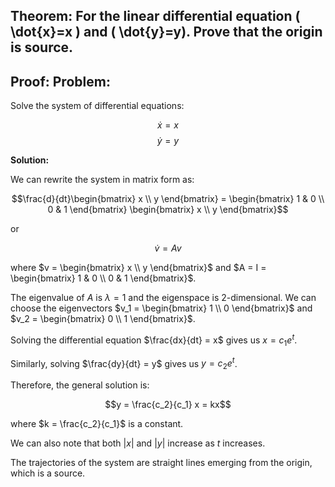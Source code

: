 ## Theorem: For the linear differential equation \( \dot{x}=x \) and \( \dot{y}=y). Prove that the origin is source.


## Proof: **Problem:**

Solve the system of differential equations:

$$\dot{x} = x$$
$$\dot{y} = y$$

**Solution:**

We can rewrite the system in matrix form as:

$$\frac{d}{dt}\begin{bmatrix} x \\ y \end{bmatrix} = \begin{bmatrix} 1 & 0 \\ 0 & 1 \end{bmatrix} \begin{bmatrix} x \\ y \end{bmatrix}$$

or

$$\dot{v} = Av$$

where $v = \begin{bmatrix} x \\ y \end{bmatrix}$ and $A = I = \begin{bmatrix} 1 & 0 \\ 0 & 1 \end{bmatrix}$.

The eigenvalue of $A$ is $\lambda = 1$ and the eigenspace is 2-dimensional. We can choose the eigenvectors $v_1 = \begin{bmatrix} 1 \\ 0 \end{bmatrix}$ and $v_2 = \begin{bmatrix} 0 \\ 1 \end{bmatrix}$.

Solving the differential equation $\frac{dx}{dt} = x$ gives us $x = c_1 e^t$.

Similarly, solving $\frac{dy}{dt} = y$ gives us $y = c_2 e^t$.

Therefore, the general solution is:

$$y = \frac{c_2}{c_1} x = kx$$

where $k = \frac{c_2}{c_1}$ is a constant.

We can also note that both $|x|$ and $|y|$ increase as $t$ increases.

The trajectories of the system are straight lines emerging from the origin, which is a source. 
